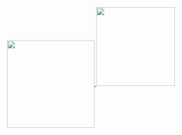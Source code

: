 
<div align="center">
<a href="https://github.com/anuraghazra/github-readme-stats">
  <img height=200 align="center" src="https://github-readme-stats.vercel.app/api?username=rafaelvzago" />
</a>
    <img height="180em" src="https://github-readme-stats.vercel.app/api/top-langs/?username=rafaelvzago&layout=compact&langs_count=7&theme=gruvbox"/>
</div>
